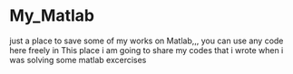 # My_Matlab
just a place to save some of my works on Matlab,,, you can use any code here freely 
in This place i am going to share my codes that i wrote when i was solving some matlab excercises 
